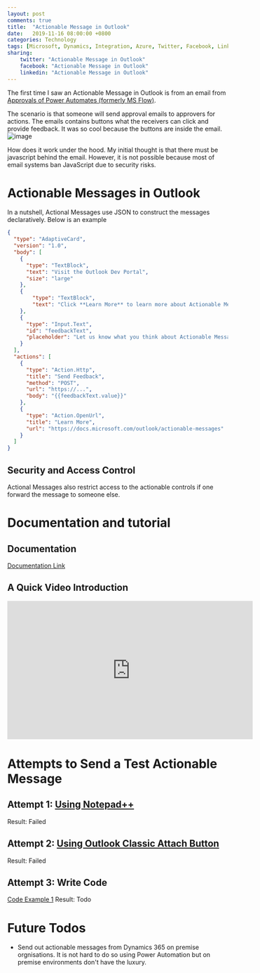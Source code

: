 ```yaml
---
layout: post
comments: true
title:  "Actionable Message in Outlook"
date:   2019-11-16 08:00:00 +0800
categories: Technology
tags: [Microsoft, Dynamics, Integration, Azure, Twitter, Facebook, LinkedIn]
sharing:
    twitter: "Actionable Message in Outlook"
    facebook: "Actionable Message in Outlook"
    linkedin: "Actionable Message in Outlook"
---
```


The first time I saw an Actionable Message in Outlook is from an email from [Approvals of Power Automates (formerly MS Flow)](https://flow.microsoft.com/en-us/connectors/shared_approvals/approvals/).

The scenario is that someone will send approval emails to approvers for actions. The emails contains buttons what the receivers can click and provide feedback. It was so cool because the buttons are inside the email.
![image](https://docs.microsoft.com/en-us/powerapps/maker/canvas-apps/media/sharepoint-scenario-approval-flow/03-02-03-allan-email.png)

How does it work under the hood. My initial thought is that there must be javascript behind the email. However, it is not possible because most of email systems ban JavaScript due to security risks.

# Actionable Messages in Outlook
In a nutshell, Actional Messages use JSON to construct the messages declaratively. Below is an example

``` json
{
  "type": "AdaptiveCard",
  "version": "1.0",
  "body": [
    {
      "type": "TextBlock",
      "text": "Visit the Outlook Dev Portal",
      "size": "large"
    },
    {
        "type": "TextBlock",
        "text": "Click **Learn More** to learn more about Actionable Messages!"
    },
    {
      "type": "Input.Text",
      "id": "feedbackText",
      "placeholder": "Let us know what you think about Actionable Messages"
    }
  ],
  "actions": [
    {
      "type": "Action.Http",
      "title": "Send Feedback",
      "method": "POST",
      "url": "https://...",
      "body": "{{feedbackText.value}}"
    },
    {
      "type": "Action.OpenUrl",
      "title": "Learn More",
      "url": "https://docs.microsoft.com/outlook/actionable-messages"
    }
  ]
}
```
## Security and Access Control
Actional Messages also restrict access to the actionable controls if one forward the message to someone else.

# Documentation and tutorial
## Documentation
[Documentation Link](https://docs.microsoft.com/en-us/outlook/actionable-messages/send-via-email)

## A Quick Video Introduction
<iframe width="560" height="315" src="https://www.youtube.com/embed/gBEFSlHLAcg" frameborder="0" allow="accelerometer; autoplay; encrypted-media; gyroscope; picture-in-picture" allowfullscreen></iframe>

# Attempts to Send a Test Actionable Message
## Attempt 1: [Using Notepad++](https://superuser.com/questions/536275/how-can-i-edit-the-html-source-code-of-an-email-in-outlook-2010-without-any-add/536279)
Result: Failed

## Attempt 2: [Using Outlook Classic Attach Button](https://www.msoutlook.info/question/classic-attach-file-button)
Result: Failed

## Attempt 3: Write Code
[Code Example 1](https://github.com/jasonjoh/send-actionable-message)
Result: Todo

# Future Todos
* Send out actionable messages from Dynamics 365 on premise orgnisations. It is not hard to do so using Power Automation but on premise environments don't have the luxury. 